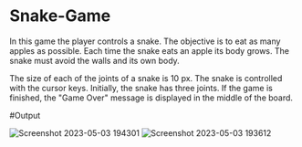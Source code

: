 # Snake-Game

In this game the player controls a snake. The objective is to eat as many apples as possible. Each time the snake eats an apple its body grows. The snake must avoid the walls and its own body. 

The size of each of the joints of a snake is 10 px. The snake is controlled with the cursor keys. Initially, the snake has three joints. If the game is finished, the "Game Over" message is displayed in the middle of the board.

#Output


![Screenshot 2023-05-03 194301](https://user-images.githubusercontent.com/128424860/235942273-8f15c464-2b47-4546-93e2-028920775813.png)
![Screenshot 2023-05-03 193612](https://user-images.githubusercontent.com/128424860/235942327-2bc17e3a-581e-420f-9789-78d89d7766a5.png)
